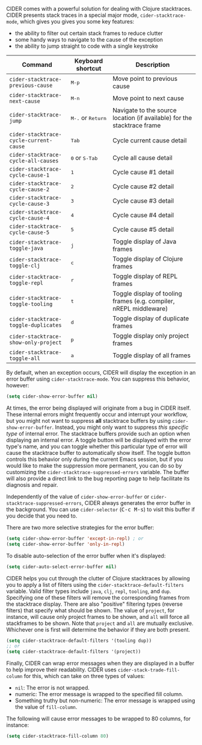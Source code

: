 CIDER comes with a powerful solution for dealing with Clojure
stacktraces. CIDER presents stack traces in a special major mode,
`cider-stacktrace-mode`, which gives you gives you some key features:

- the ability to filter out certain stack frames to reduce clutter
- some handy ways to navigate to the cause of the exception
- the ability to jump straight to code with a single keystroke

Command                                | Keyboard shortcut                   | Description
---------------------------------------|-------------------------------------|--------------
`cider-stacktrace-previous-cause`      |<kbd>M-p</kbd>                       | Move point to previous cause
`cider-stacktrace-next-cause`          |<kbd>M-n</kbd>                       | Move point to next cause
`cider-stacktrace-jump`                |<kbd>M-.</kbd> or <kbd>Return</kbd>  | Navigate to the source location (if available) for the stacktrace frame
`cider-stacktrace-cycle-current-cause` |<kbd>Tab</kbd>                       | Cycle current cause detail
`cider-stacktrace-cycle-all-causes`    |<kbd>0</kbd> or <kbd>S-Tab</kbd>     | Cycle all cause detail
`cider-stacktrace-cycle-cause-1`       |<kbd>1</kbd>                         | Cycle cause #1 detail
`cider-stacktrace-cycle-cause-2`       |<kbd>2</kbd>                         | Cycle cause #2 detail
`cider-stacktrace-cycle-cause-3`       |<kbd>3</kbd>                         | Cycle cause #3 detail
`cider-stacktrace-cycle-cause-4`       |<kbd>4</kbd>                         | Cycle cause #4 detail
`cider-stacktrace-cycle-cause-5`       |<kbd>5</kbd>                         | Cycle cause #5 detail
`cider-stacktrace-toggle-java`         |<kbd>j</kbd>                         | Toggle display of Java frames
`cider-stacktrace-toggle-clj`          |<kbd>c</kbd>                         | Toggle display of Clojure frames
`cider-stacktrace-toggle-repl`         |<kbd>r</kbd>                         | Toggle display of REPL frames
`cider-stacktrace-toggle-tooling`      |<kbd>t</kbd>                         | Toggle display of tooling frames (e.g. compiler, nREPL middleware)
`cider-stacktrace-toggle-duplicates`   |<kbd>d</kbd>                         | Toggle display of duplicate frames
`cider-stacktrace-show-only-project`   |<kbd>p</kbd>                         | Toggle display only project frames
`cider-stacktrace-toggle-all`          |<kbd>a</kbd>                         | Toggle display of all frames

By default, when an exception occurs, CIDER will display the exception
in an error buffer using `cider-stacktrace-mode`. You can suppress
this behavior, however:

```el
(setq cider-show-error-buffer nil)
```

At times, the error being displayed will originate from a bug in CIDER
itself. These internal errors might frequently occur and interrupt
your workflow, but you might not want to suppress **all** stacktrace
buffers by using `cider-show-error-buffer`. Instead, you might only
want to suppress *this specific type* of internal error. The
stacktrace buffers provide such an option when displaying an internal
error. A toggle button will be displayed with the error type's name,
and you can toggle whether this particular type of error will cause
the stacktrace buffer to automatically show itself.  The toggle button
controls this behavior only during the current Emacs session, but if
you would like to make the suppression more permanent, you can do so
by customizing the `cider-stacktrace-suppressed-errors` variable.  The
buffer will also provide a direct link to the bug reporting page to
help facilitate its diagnosis and repair.

Independently of the value of `cider-show-error-buffer` or
`cider-stacktrace-suppressed-errors`, CIDER always generates the error
buffer in the background. You can use `cider-selector` (<kbd>C-c M-s</kbd>) to
visit this buffer if you decide that you need to.

There are two more selective strategies for the error buffer:

```el
(setq cider-show-error-buffer 'except-in-repl) ; or
(setq cider-show-error-buffer 'only-in-repl)
```

To disable auto-selection of the error buffer when it's displayed:

```el
(setq cider-auto-select-error-buffer nil)
```

CIDER helps you cut through the clutter of Clojure stacktraces by
allowing you to apply a list of filters using the
`cider-stacktrace-default-filters` variable. Valid filter types
include `java`, `clj`, `repl`, `tooling`, and `dup`. Specifying one of
these filters will remove the corresponding frames from the stacktrace
display. There are also "positive" filtering types (reverse filters)
that specify what should be shown. The value of `project`, for
instance, will cause only project frames to be shown, and `all` will
force all stackframes to be shown. Note that `project` and `all` are
mutually exclusive. Whichever one is first will determine the behavior
if they are both present.

```el
(setq cider-stacktrace-default-filters '(tooling dup))
;; or
(setq cider-stacktrace-default-filters '(project))
```

Finally, CIDER can wrap error messages when they are displayed in a
buffer to help improve their readability. CIDER uses
`cider-stack-trade-fill-column` for this, which can take on three
types of values:

- `nil`: The error is not wrapped.
- numeric: The error message is wrapped to the specified fill column.
- Something truthy but non-numeric: The error message is wrapped using
  the value of `fill-column`.

The following will cause error messages to be wrapped to 80 columns,
for instance:

```el
(setq cider-stacktrace-fill-column 80)
```
